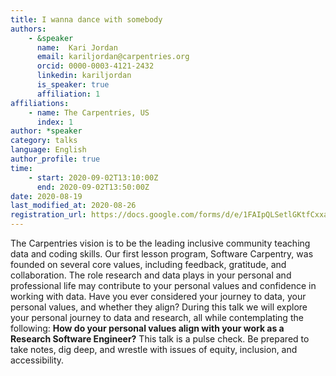 ```yaml
---
title: I wanna dance with somebody
authors:
    - &speaker
      name:  Kari Jordan
      email: kariljordan@carpentries.org
      orcid: 0000-0003-4121-2432
      linkedin: kariljordan
      is_speaker: true
      affiliation: 1
affiliations:
    - name: The Carpentries, US
      index: 1
author: *speaker
category: talks
language: English
author_profile: true
time:
    - start: 2020-09-02T13:10:00Z
      end: 2020-09-02T13:50:00Z
date: 2020-08-19
last_modified_at: 2020-08-26
registration_url: https://docs.google.com/forms/d/e/1FAIpQLSetlGKtfCxxaAjtHEGxaQ58o360tn9y5BTqHypvc2qnly5CnQ/viewform
---
```

The Carpentries vision is to be the leading inclusive community teaching data and coding skills. Our first lesson program, Software Carpentry, was founded on several core values, including feedback, gratitude, and collaboration. The role research and data plays in your personal and professional life may contribute to your personal values and confidence in working with data. Have you ever considered your journey to data, your personal values, and whether they align? During this talk we will explore your personal journey to data and research, all while contemplating the following: **How do your personal values align with your work as a Research Software Engineer?** This talk is a pulse check. Be prepared to take notes, dig deep, and wrestle with issues of equity, inclusion, and accessibility.
